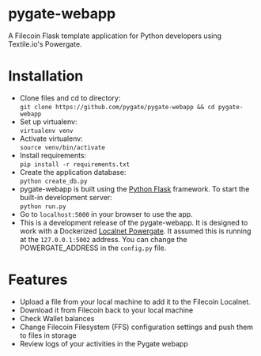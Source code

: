 # pygate-webapp
A Filecoin Flask template application for Python developers using Textile.io's Powergate.

# Installation
* Clone files and cd to directory:  
  `git clone https://github.com/pygate/pygate-webapp && cd pygate-webapp`  
* Set up virtualenv:  
  `virtualenv venv`  
* Activate virtualenv:  
  `source venv/bin/activate`  
* Install requirements:  
  `pip install -r requirements.txt`
* Create the application database:  
  `python create_db.py`
 * pygate-webapp is built using the [Python Flask](https://www.fullstackpython.com/flask.html) framework. To start the built-in development server:  
 `python run.py`
* Go to `localhost:5000` in your browser to use the app.
* This is a development release of the pygate-webapp. It is designed to work with a Dockerized [Localnet Powergate](https://docs.textile.io/powergate/localnet/). It assumed this is running at the `127.0.0.1:5002` address. You can change the POWERGATE_ADDRESS in the `config.py` file.

# Features
* Upload a file from your local machine to add it to the Filecoin Localnet.
* Download it from Filecoin back to your local machine
* Check Wallet balances
* Change Filecoin Filesystem (FFS) configuration settings and push them to files in storage
* Review logs of your activities in the Pygate webapp

